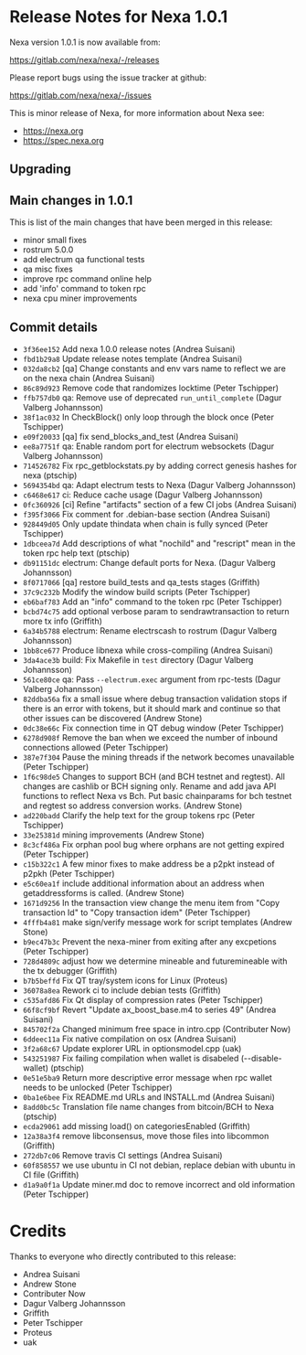 Release Notes for Nexa 1.0.1
======================================================

Nexa version 1.0.1 is now available from:

  <https://gitlab.com/nexa/nexa/-/releases>

Please report bugs using the issue tracker at github:

  <https://gitlab.com/nexa/nexa/-/issues>

This is minor release of Nexa, for more information about Nexa see:

- https://nexa.org
- https://spec.nexa.org

Upgrading
---------

Main changes in 1.0.1
-----------------------

This is list of the main changes that have been merged in this release:

- minor small fixes
- rostrum 5.0.0
- add electrum qa functional tests
- qa misc fixes
- improve rpc command online help
- add 'info' command to token rpc
- nexa cpu miner improvements

Commit details
--------------

- `3f36ee152` Add nexa 1.0.0 release notes (Andrea Suisani)
- `fbd1b29a8` Update release notes template (Andrea Suisani)
- `032da8cb2` [qa] Change constants and env vars name to reflect we are on the nexa chain (Andrea Suisani)
- `86c89d923` Remove code that randomizes locktime (Peter Tschipper)
- `ffb757db0` qa: Remove use of deprecated `run_until_complete` (Dagur Valberg Johannsson)
- `38f1ac032` In CheckBlock() only loop through the block once (Peter Tschipper)
- `e09f20033` [qa] fix send_blocks_and_test (Andrea Suisani)
- `ee8a7751f` qa: Enable random port for electrum websockets (Dagur Valberg Johannsson)
- `714526782` Fix rpc_getblockstats.py by adding correct genesis hashes for nexa (ptschip)
- `5694354bd` qa: Adapt electrum tests to Nexa (Dagur Valberg Johannsson)
- `c6468e617` ci: Reduce cache usage (Dagur Valberg Johannsson)
- `0fc360926` [ci] Refine "artifacts" section of a few CI jobs (Andrea Suisani)
- `f395f3066` Fix comment for .debian-base section (Andrea Suisani)
- `928449d05` Only update thindata when chain is fully synced (Peter Tschipper)
- `1dbceea7d` Add descriptions of what "nochild" and "rescript" mean in the token rpc help text (ptschip)
- `db91151dc` electrum: Change default ports for Nexa. (Dagur Valberg Johannsson)
- `8f0717066` [qa] restore build_tests and qa_tests stages (Griffith)
- `37c9c232b` Modify the window build scripts (Peter Tschipper)
- `eb6baf783` Add an "info" command to the token rpc (Peter Tschipper)
- `bcbd74c75` add optional verbose param to sendrawtransaction to return more tx info (Griffith)
- `6a34b5788` electrum: Rename electrscash to rostrum (Dagur Valberg Johannsson)
- `1bb8ce677` Produce libnexa while cross-compiling (Andrea Suisani)
- `3da4ace3b` build: Fix Makefile in `test` directory (Dagur Valberg Johannsson)
- `561ce80ce` qa: Pass `--electrum.exec` argument from rpc-tests (Dagur Valberg Johannsson)
- `82ddba56a` fix a small issue where debug transaction validation stops if there is an error with tokens, but it should mark and continue so that other issues can be discovered (Andrew Stone)
- `0dc38e66c` Fix connection time in QT debug window (Peter Tschipper)
- `6278d908f` Remove the ban when we exceed the number of inbound connections allowed (Peter Tschipper)
- `387e7f304` Pause the mining threads if the network becomes unavailable (Peter Tschipper)
- `1f6c98de5` Changes to support BCH (and BCH testnet and regtest). All changes are cashlib or BCH signing only. Rename and add java API functions to reflect Nexa vs Bch. Put basic chainparams for bch testnet and regtest so address conversion works. (Andrew Stone)
- `ad220badd` Clarify the help text for the group tokens rpc (Peter Tschipper)
- `33e25381d` mining improvements (Andrew Stone)
- `8c3cf486a` Fix orphan pool bug where orphans are not getting expired (Peter Tschipper)
- `c15b322c1` A few minor fixes to make address be a p2pkt instead of p2pkh (Peter Tschipper)
- `e5c60ea1f` include additional information about an address when getaddressforms is called. (Andrew Stone)
- `1671d9256` In the transaction view change the menu item from "Copy transaction Id" to "Copy transaction idem" (Peter Tschipper)
- `4fffb4a81` make sign/verify message work for script templates (Andrew Stone)
- `b9ec47b3c` Prevent the nexa-miner from exiting after any excpetions (Peter Tschipper)
- `728d4809c` adjust how we determine mineable and futuremineable with the tx debugger (Griffith)
- `b7b5beffd` Fix QT tray/system icons for Linux (Proteus)
- `36078a8ea` Rework ci to include debian tests (Griffith)
- `c535afd86` Fix Qt display of compression rates (Peter Tschipper)
- `66f8cf9bf` Revert "Update ax_boost_base.m4 to series 49" (Andrea Suisani)
- `845702f2a` Changed minimum free space in intro.cpp (Contributer Now)
- `6ddeec11a` Fix native compilation on osx (Andrea Suisani)
- `3f2a68c67` Update explorer URL in optionsmodel.cpp (uak)
- `543251987` Fix failing compilation when wallet is disabeled (--disable-wallet) (ptschip)
- `0e51e5ba9` Return more descriptive error message when rpc wallet needs to be unlocked (Peter Tschipper)
- `0ba1e6bee` Fix README.md URLs and INSTALL.md (Andrea Suisani)
- `8add0bc5c` Translation file name changes from bitcoin/BCH to Nexa (ptschip)
- `ecda29061` add missing load() on categoriesEnabled (Griffith)
- `12a38a3f4` remove libconsensus, move those files into libcommon (Griffith)
- `272db7c06` Remove travis CI settings (Andrea Suisani)
- `60f858557` we use ubuntu in CI not debian, replace debian with ubuntu in CI file (Griffith)
- `d1a9a0f1a` Update miner.md doc to remove incorrect and old information (Peter Tschipper)

Credits
=======

Thanks to everyone who directly contributed to this release:

- Andrea Suisani
- Andrew Stone
- Contributer Now
- Dagur Valberg Johannsson
- Griffith
- Peter Tschipper
- Proteus
- uak
